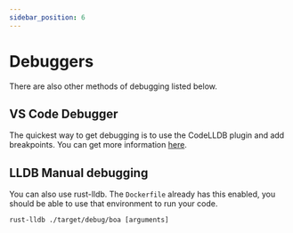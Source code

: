 ```yaml
---
sidebar_position: 6
---
```

# Debuggers

There are also other methods of debugging listed below.

## VS Code Debugger

The quickest way to get debugging is to use the CodeLLDB plugin and add breakpoints. You can get
more information [here][blog_debugging].

## LLDB Manual debugging

You can also use rust-lldb. The `Dockerfile` already has this enabled, you
should be able to use that environment to run your code.

```
rust-lldb ./target/debug/boa [arguments]
```

[remote_containers]: https://marketplace.visualstudio.com/items?itemName=ms-vscode-remote.remote-containers
[blog_debugging]: https://jason-williams.co.uk/debugging-rust-in-vscode